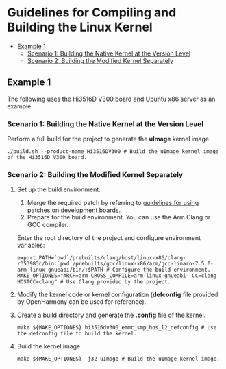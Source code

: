 # Guidelines for Compiling and Building the Linux Kernel<a name="EN-US_TOPIC_0000001076416924"></a>

-   [Example 1](#section19369206113115)
    -   [Scenario 1: Building the Native Kernel at the Version Level](#section1025111193220)
    -   [Scenario 2: Building the Modified Kernel Separately](#section17446652173211)


## Example 1<a name="section19369206113115"></a>

The following uses the Hi3516D V300 board and Ubuntu x86 server as an example.

### Scenario 1: Building the Native Kernel at the Version Level<a name="section1025111193220"></a>

Perform a full build for the project to generate the  **uImage**  kernel image.

```
./build.sh --product-name Hi3516DV300 # Build the uImage kernel image of the Hi3516D V300 board.
```

### Scenario 2: Building the Modified Kernel Separately<a name="section17446652173211"></a>

1.  Set up the build environment.

    1.  Merge the required patch by referring to  [guidelines for using patches on development boards](kernel-standard-patch.md).
    2.  Prepare for the build environment. You can use the Arm Clang or GCC compiler.

    Enter the root directory of the project and configure environment variables:

    ```
    export PATH=`pwd`/prebuilts/clang/host/linux-x86/clang-r353983c/bin:`pwd`/prebuilts/gcc/linux-x86/arm/gcc-linaro-7.5.0-arm-linux-gnueabi/bin/:$PATH # Configure the build environment.
    MAKE_OPTIONES="ARCH=arm CROSS_COMPILE=arm-linux-gnueabi- CC=clang HOSTCC=clang" # Use Clang provided by the project.
    ```

2.  Modify the kernel code or kernel configuration \(**defconfig**  file provided by OpenHarmony can be used for reference\).
3.  Create a build directory and generate the  **.config**  file of the kernel.

    ```
    make ${MAKE_OPTIONES} hi3516dv300_emmc_smp_hos_l2_defconfig # Use the defconfig file to build the kernel.
    ```

4.  Build the kernel image.

    ```
    make ${MAKE_OPTIONES} -j32 uImage # Build the uImage kernel image.
    ```


